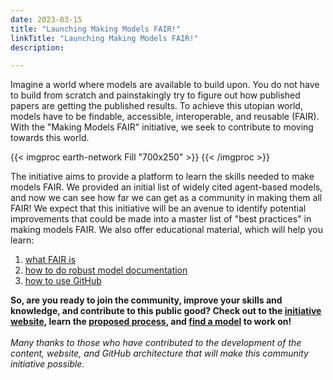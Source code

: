 ```yaml
---
date: 2023-03-15
title: "Launching Making Models FAIR!"
linkTitle: "Launching Making Models FAIR!"
description: 

---
```


Imagine a world where models are available to build upon. You do not have to build from scratch and painstakingly try to figure out how published papers are getting the published results. To achieve this utopian world, models have to be findable, accessible, interoperable, and reusable (FAIR). With the "Making Models FAIR" initiative, we seek to contribute to moving towards this world.

{{< imgproc earth-network Fill "700x250" >}} {{< /imgproc >}}

The initiative aims to provide a platform to learn the skills needed to make models FAIR. We provided an initial list of widely cited agent-based models, and now we can see how far we can get as a community in making them all FAIR! We expect that this initiative will be an avenue to identify potential improvements that could be made into a master list of "best practices" in making models FAIR. We also offer educational material, which will help you learn:
1. [what FAIR is](https://comses.net/education/responsible-practices/)
2. [how to do robust model documentation](https://www.comses.net/resources/standards/)
3. [how to use GitHub](https://comses.net/education/intro-to-git-github/)

__So, are you ready to join the community, improve your skills and knowledge, and contribute to this public good? Check out to the [initiative website](https://tobefair.org), learn the [proposed process](https://tobefair.org/about/), and [find a model](https://tobefair.org/docs/models/) to work on!__
<br>
<br>
_Many thanks to those who have contributed to the development of the content, website, and GitHub architecture that will make this community initiative possible._
